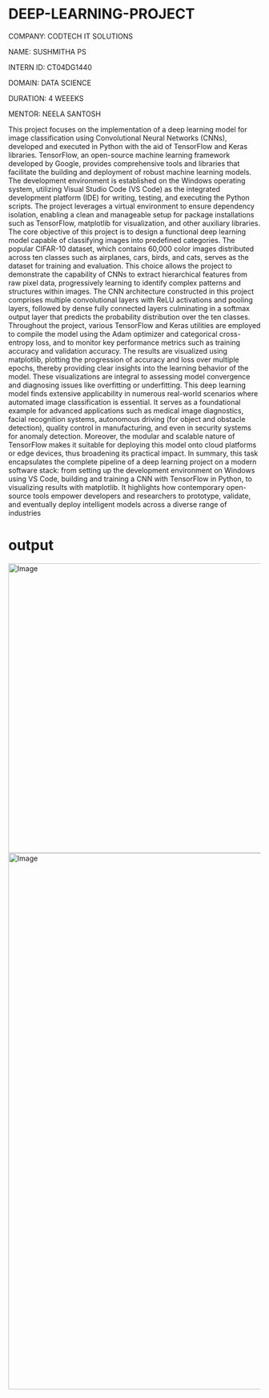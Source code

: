 # DEEP-LEARNING-PROJECT

COMPANY: CODTECH IT SOLUTIONS

NAME: SUSHMITHA PS

INTERN ID: CT04DG1440

DOMAIN: DATA SCIENCE

DURATION: 4 WEEEKS

MENTOR: NEELA SANTOSH

This project focuses on the implementation of a deep learning model for image classification using Convolutional Neural Networks (CNNs), developed and executed in Python with the aid of TensorFlow and Keras libraries. TensorFlow, an open-source machine learning framework developed by Google, provides comprehensive tools and libraries that facilitate the building and deployment of robust machine learning models. The development environment is established on the Windows operating system, utilizing Visual Studio Code (VS Code) as the integrated development platform (IDE) for writing, testing, and executing the Python scripts. The project leverages a virtual environment to ensure dependency isolation, enabling a clean and manageable setup for package installations such as TensorFlow, matplotlib for visualization, and other auxiliary libraries.
The core objective of this project is to design a functional deep learning model capable of classifying images into predefined categories. The popular CIFAR-10 dataset, which contains 60,000 color images distributed across ten classes such as airplanes, cars, birds, and cats, serves as the dataset for training and evaluation. This choice allows the project to demonstrate the capability of CNNs to extract hierarchical features from raw pixel data, progressively learning to identify complex patterns and structures within images. The CNN architecture constructed in this project comprises multiple convolutional layers with ReLU activations and pooling layers, followed by dense fully connected layers culminating in a softmax output layer that predicts the probability distribution over the ten classes.
Throughout the project, various TensorFlow and Keras utilities are employed to compile the model using the Adam optimizer and categorical cross-entropy loss, and to monitor key performance metrics such as training accuracy and validation accuracy. The results are visualized using matplotlib, plotting the progression of accuracy and loss over multiple epochs, thereby providing clear insights into the learning behavior of the model. These visualizations are integral to assessing model convergence and diagnosing issues like overfitting or underfitting.
This deep learning model finds extensive applicability in numerous real-world scenarios where automated image classification is essential. It serves as a foundational example for advanced applications such as medical image diagnostics, facial recognition systems, autonomous driving (for object and obstacle detection), quality control in manufacturing, and even in security systems for anomaly detection. Moreover, the modular and scalable nature of TensorFlow makes it suitable for deploying this model onto cloud platforms or edge devices, thus broadening its practical impact.
In summary, this task encapsulates the complete pipeline of a deep learning project on a modern software stack: from setting up the development environment on Windows using VS Code, building and training a CNN with TensorFlow in Python, to visualizing results with matplotlib. It highlights how contemporary open-source tools empower developers and researchers to prototype, validate, and eventually deploy intelligent models across a diverse range of industries

# output

<img width="1449" height="578" alt="Image" src="https://github.com/user-attachments/assets/338709cb-99c3-4b56-a4b6-37a8b151ae49" />
<img width="1909" height="1070" alt="Image" src="https://github.com/user-attachments/assets/6fd3e584-4524-441d-9a79-fa7a6bd5036c" />
